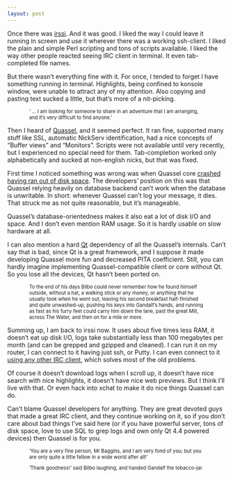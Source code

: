 ```yaml
---
layout: post
---
```

Once there was <a href="http://irssi.org/">irssi</a>. And it was good. I liked the way I could leave it running in screen and use it wherever there was a working ssh-client. I liked the plain and simple Perl scripting and tons of scripts available. I liked the way other people reacted seeing <span  class="caps">IRC</span> client in terminal. It even tab-completed file names.

But there wasn’t everything fine with it. For once, I tended to forget I have something running in terminal. Highlights, being confined to konsole window, were unable to attract any of my attention. Also
copying and pasting text sucked a little, but that’s more of a nit-picking.

<div style="margin: auto; width: 80%; font-size: 80%;">‘ … I am looking for someone to share in an adventure that I am arranging, and it’s very difficult to find anyone.’</div>

Then I heard of <a href="http://quassel-irc.org/">Quassel</a>, and it seemed perfect. It ran fine,  supported many stuff like <span class="caps">SSL</span>, automatic NickServ identification, had a nice concepts of “Buffer views” and “Monitors”. Scripts were not available until very recently, but I experienced no special need for them. Tab-completion worked only alphabetically and sucked at non-english nicks, but that was fixed. 

First time I noticed something was wrong was when Quassel core <a href="http://bugs.quassel-irc.org/issues/show/358">crashed having ran out of disk space</a>. The developers’ position on this was that Quassel relying heavily on database backend can’t work when the database is unwritable. In short: whenever Quassel can’t log your message, it dies. That struck me as not quite reasonable, but it’s manageable. 

Quassel’s database-orientedness makes it also eat a lot of disk I/O and space. And I don’t even  mention <span class="caps">RAM</span> usage. So it is hardly usable on slow hardware at all. 

I can also mention a hard <a href="http://www.qtsoftware.com/">Qt</a> dependency of all the Quassel’s internals. Can’t say that is bad, since Qt is a great framework, and I suppose it made developing Quassel more fun and decreased <span class="caps">PITA</span> coefficient. Still, you can hardly imagine implementing Quassel-compatible client or core without Qt. So you lose all the devices, Qt hasn’t been ported on. 

<div style="margin: auto; width: 80%; font-size: 80%;">To the end of his days Bilbo could never remember how he found himself outside, without a hat, a walking stick or any money, or anything that he usually took when he went out; leaving his second breakfast half-finished and quite unwashed-up, pushing his keys into Gandalf’s hands, and running as fast as his furry feet could carry him down the
lane, past the great Mill, across The Water, and then on for a mile or more.</div>

Summing up, I am back to irssi now. It uses about five times less <span class="caps">RAM</span>, it doesn’t eat up disk I/O, logs take substantially less than 100 megabytes per month (and can be grepped and gzipped and cleaned). I can run it on my router, I can connect to it having just ssh, or Putty. I can even connect to it <a href="http://www.irssi.org/documentation/proxy">using any other  <span class="caps">IRC</span> client</a>, which solves most of the old problems.

Of course it doesn’t download logs when I scroll up, it doesn’t have nice search with nice highlights, it doesn’t have nice web previews. But I think I’ll live with that. Or even hack into xchat to make it do nice things Quassel can do.

Can’t blame Quassel developers for anything. They are great devoted guys that made a great <span  class="caps">IRC</span> client, and they continue working on it, so if you don’t care about bad things I’ve said here (or if you have powerful server, tons of disk space, love to use <span class="caps">SQL</span> to grep logs and own only Qt 4.4 powered devices) then Quassel is for you.

<div style="margin: auto; width: 80%; font-size: 80%;">‘You are a very fine person, Mr Baggins, and I am very fond of you; but you are only quite a little fellow in a wide world after all!’<br />

‘Thank goodness!’ said Bilbo laughing, and handed Gandalf the tobacco-jar.</div>